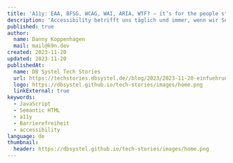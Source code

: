 ```yaml
---
title: 'A11y: EAA, BFSG, WCAG, WAI, ARIA, WTF? – it’s for the people stupid!'
description: 'Accessibility betrifft uns täglich und immer, wenn wir Software verwenden. Es ist an uns, diese umzusetzen. In unserem Talk von der W-JAX am 07.11.2023 zeigen wir euch, wie ihr eure Webanwendungen von Beginn an mit einfachen Mitteln zu einem hohen Grad barrierefrei gestaltet und entwickelt.'
published: true
author:
  name: Danny Koppenhagen
  mail: mail@k9n.dev
created: 2023-11-20
updated: 2023-11-20
publishedAt:
  name: DB Systel Tech Stories
  url: https://techstories.dbsystel.de//blog/2023/2023-11-20-einfuehrung-barrierefreiheit-web.html
  logo: https://dbsystel.github.io/tech-stories/images/home.png
  linkExternal: true
keywords:
  - JavaScript
  - Semantic HTML
  - a11y
  - Barrierefreiheit
  - accessibility
language: de
thumbnail:
  header: https://dbsystel.github.io/tech-stories/images/home.png
---
```

